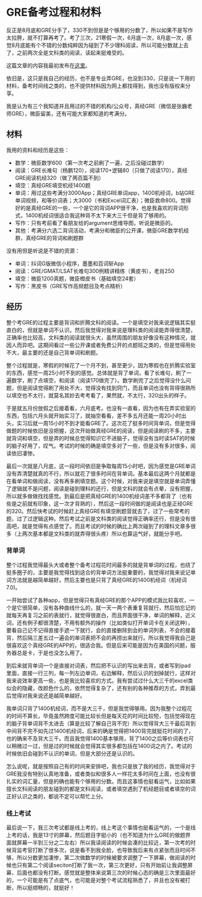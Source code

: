 # GRE备考过程和材料

反正是8月底和GRE分手了，330不到但是是个够用的分数了，所以如果不是写作太拉胯，就不打算再考了。考了三次，21寒假一次，6月底一次，8月底一次，感觉8月底能有个不错的分数纯粹因为碰到了不少理科阅读，所以可能分数就上去了，之前两次全是文科类的阅读，读起来挺难受的。

这篇文章的内容我最初发布在[这里](https://zhuanlan.zhihu.com/p/407645455)。

依旧是，这只是我自己的经历，也不是专业弄GRE，也没到330，只是说一下用的材料，备考时间线之类的，也不提供材料因为网上都找得到，我也没有版权来分享。

我是认为有三个我知道并且用过的不错的机构/公众号，真经GRE（微信是张巍老师GRE），微臣留美，还有可能大家都知道的考满分。

## 材料

我用的资料和经历是这些：

* 数学：微臣数学600（第一次考之前刷了一遍，之后没碰过数学）
* 阅读：GRE长难句（杨鹏120），阅读170+逻辑80（只做了阅读170），真经GRE阅读机经320（做了两百篇不到）
* 填空：真经GRE填空机经1400题
* 单词：用过这些考满分3000App；真经GRE单词app，1400机经词，b站GRE单词视频，和等价词表；大3000（书和Excel词汇表）；微臣救命800。觉得好的是真经GRE的一些，一个是它的背词APP很干净，也是我喜欢的背词形式，1400机经词很适合我这种背不太下来大三千但是背了够用的。
* 写作：只有考前看了看朋友给的argument思维导图，听说是微臣的。
* 其他：考满分六选二背词活动，考满分和微臣的公开课，微臣GRE数学机经群，真经GRE的背词和刷题群

没有用但是听说是不错的资源：

* 单词：抖词G版微信小程序，墨墨和百词斩App
* 阅读：GRE/GMAT/LSAT长难句300例精讲精练（黄皮书），老肖250
* 填空：微臣1200真题，微臣橙皮书（基础填空24套）
* 写作：黑皮书（GRE写作高频题目及考点精析）

## 经历

整个考GRE的过程主要是背词和折腾文科的阅读。一个是填空对我来说逻辑其实挺直白的，但就是单词不认识。然后我觉得对我来说是理科类的阅读能弄得很清楚，正确率也比较高，文科类的阅读就很头大，虽然周围的朋友好像没有这种情况，就因人而异吧。这期间看过一些公开课或者免费公开的点题班之类的，但是觉得用处不大，最主要的还是自己背单词和刷题。

整个过程就是，寒假的时候花了一个月不到，甚至更少，因为寒假也在折腾实验室的东西，感觉一周25小时不到的感觉。总体就是背了单词，看了长难句，刷了一遍数学，刷了点填空，和阅读（阅读170做完了）。数学刷完了之后觉得没什么问题，但是阅读觉得刷了用处不大，觉得没有找到窍门，而且单词也没有背得很熟所以填空也不太行，就莫名其妙去考考看了，果然就，不太行，320出头的样子。

于是就五月份放假之后接着看，六月底考。也没有一直看，因为也有在弄实验室的东西，包括六月头就开始实习了，就抽空看看，差不多五月还能一周20小时出头，实习后就一周15小时不到才能看GRE了。这次花了挺多时间背单词，但是觉得做题的时候依旧是没把握，这次开始做真经GRE的阅读，但是阅读刷的不多，主要就背词和填空，但是弄的时候总觉得知识它不进脑子，觉得没有当时读SAT的时候的脑子好用了，叹气。考试的时候的确是填空多对了一些，但是没有多对很多，阅读依旧凄惨。

最后一次就是八月底，这一段时间依旧是争取每周15小时吧，因为感觉是GRE单词没有弄清楚就真的不行，所以就花了很多时间在背单词。基本最后这两个月就都是在看单词和做阅读，没有再多刷填空题。这个时候，对我来说是填空就是单词弄懂了逻辑就不是问题，阅读是碰到理科的还行，但是文科的就会有点晕，没有把握，所以就多做做找找感觉。到最后是把真经GRE的1400机经词差不多都背了（也有些是之前就有印象，这一次才背熟的），然后这一段时间做的是阅读也是正经GRE的320。然后快考试的时候赶上真经GRE有填空刷题营就去了，过了一些常考的题，过了过逻辑这种。然后考试之前是文科类的阅读觉得正确率还行，但是没有很高吧，就是觉得有点感觉了。而且考试的时候的确比上两次碰到了的理科文章多很多（上两次基本都是文科类的就弄得很头疼）所以也算运气好，就能分手吧。

### 背单词

整个过程我觉得最头大或者整个备考过程花时间最多的就是背单词的过程，也绕了挺多圈子的，主要是我觉得找到适合的背单词方法挺重要的，我觉得对我来说记单词方法就是越简单越好。然后主要也是只背了真经GRE的1400机经词（机经词7.0\)。

一开始尝试了各种app，但是觉得只有真经GRE的那个APP的模式我比较喜欢，一个是它很简单，没有各种曲线什么的，就一天一两个表重复背就行，然后怕忘记的就每天再复习之前的表就行，就觉得很直白，而且界面很干净，单词的解释，近义词，还有例子都很清楚，不用有额外的操作（比如类似打开单词卡在关闭这种），要看自己记不记得直接手遮一下就行，会的直接删除到会的单词列表，不会的接着背，然后隔三差五过一遍会的单词表把不会的再捞出来就行。所以我觉得我自己是很喜欢这个真经GRE的APP的，很适合我。但是后来可能是因为在美国的问题，服务器总是卡，于是也没怎么用了。

到后来就背单词一个是直接对词表，然后把不认识的写出来去背，或者写到ipad里面，直接一行三列，每一列左边单词，右边解释，然后认识的划掉就行，这样对我来说效率更高一些，也是我比较喜欢的方式。我有尝试过什么大三千的excel类似会的隐藏，改颜色什么的，依然觉得复杂了，还有别的各种推荐的方式，弄到最后觉得对我来说还是越简单越好。

我单词只背了1400机经词，而不是大三千，但是我觉得够用。因为我整个过程花的时间不算长，毕竟虽然跨度可能比较长但是每天花的时间比较短，包括觉得现在的脑子背单词背不太进去（算是比较了解自己背不完）所以觉得背大三千最后背到中间背不完不如先过1400机经词，后来的确是觉得把1400背完就挺花时间的了，也的确来不及背大三千。而且我觉得1400基本够用，背了1400之后等价词表也可以稍微过一过，但是过的时候就会觉得其实很多都包括在1400词之内了。考试的时候依旧会碰到不认识的单词，但是大部分还是认识的。

怎么说呢，就是按照自己有的时间来安排吧，我也只是放了我的经历，我觉得对于GRE我没有特别认真地准备，或者类似和很多人一样花太多时间在上面，也没有很扎实的词汇量，但是的确也能有个够用的分数。而且这事情也挺看运气，比如如果擅长文科阅读的朋友碰到的都是文科阅读，或者填空遇到了机经题目或者填空的词正好认识之类的，都说不定可以帮忙上分。

### 线上考试

最后说一下，我三次考试都是线上考的，线上考这个事情也挺看运气的，一个是线上考的话，我是13寸的屏幕，然后题目字挺小的（也不知道为什么GRE的做题界面就屏幕一半到三分之二左右）所以我读阅读的时候会凑的比较近，第一次考的时候背监考官打断了很多次，说是看不到我全脸，也导致我后来有点紧张而且时间不够，所以分数更加凄惨，第二次做数学的时候被要求调整了一下屏幕，做阅读的时候也只有第二个阅读seciton打断了我一次，第三次更好，只有开始前让我调整屏幕，后面也都没有打断。感觉就是整体来说第三次的时候心态的确是三次里面最好的，一个可能是有了点底气，也可能是对整个考试流程熟悉了，并且也没有被打断，所以挺顺畅的，就挺好！

